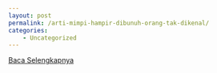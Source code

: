 ```yaml
---
layout: post
permalink: /arti-mimpi-hampir-dibunuh-orang-tak-dikenal/
categories:
    - Uncategorized
---
```


[Baca Selengkapnya](/06)